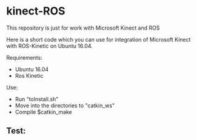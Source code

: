 # kinect-ROS
This repository is just for work with Microsoft Kinect and ROS

Here is a short code which you can use for integration of Microsoft Kinect with ROS-Kinetic on Ubuntu 16.04.

Requirements:
- Ubuntu 16.04
- Ros Kinetic

Use:
- Run "toInstall.sh"
- Move into the directories to "catkin_ws"
- Compile $catkin_make

Test:
- 
